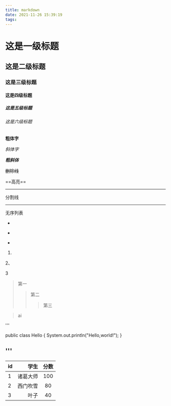 ```yaml
---
title: markdown
date: 2021-11-26 15:39:19
tags:
---
```

#        这是一级标题
##       这是二级标题
###      这是三级标题
####     这是四级标题
#####    这是五级标题
######   这是六级标题

**粗体字**

*斜体字*

***粗斜体***

~~删除线~~

==高亮==

---
分割线
***

无序列表

+  
-
*
1.

2、

3

>第一
>>第二
>>>第三

>ai

'''

public class Hello
{
    System.out.println("Hello,world!");
}

'''
---

|id|学生|分数
|---|---:|:---:|
|1|诸葛大师|100
|2|西门吹雪|80
|3|叶子|40

